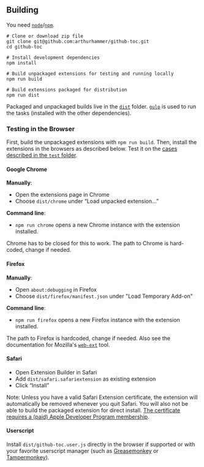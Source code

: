 ## Building

You need [`node`](https://nodejs.org/)/[`npm`](https://www.npmjs.com/).

    # Clone or download zip file
    git clone git@github.com:arthurhammer/github-toc.git
    cd github-toc

    # Install development dependencies
    npm install

    # Build unpackaged extensions for testing and running locally
    npm run build

    # Build extensions packaged for distribution
    npm run dist

Packaged and unpackaged builds live in the [`dist`](dist/) folder. [`gulp`](http://gulpjs.com/) is used to run the tasks (installed with the other dependencies).

### Testing in the Browser

First, build the unpackaged extensions with `npm run build`. Then, install the extensions in the browsers as described below. Test it on the [cases described in the `test` folder](test/Readme.md).

#### Google Chrome

**Manually**:

- Open the extensions page in Chrome
- Choose `dist/chrome` under “Load unpacked extension...”

**Command line**:

- `npm run chrome` opens a new Chrome instance with the extension installed.

Chrome has to be closed for this to work. The path to Chrome is hard-coded, change if needed.

#### Firefox

**Manually**:

- Open `about:debugging` in Firefox
- Choose `dist/firefox/manifest.json` under "Load Temporary Add-on"

**Command line**:

- `npm run firefox` opens a new Firefox instance with the extension installed.

The path to Firefox is hardcoded, change if needed. Also see the documentation for Mozilla's [`web-ext`][web-ext] tool.

[web-ext]: https://developer.mozilla.org/en-US/Add-ons/WebExtensions/Getting_started_with_web-ext

#### Safari

- Open Extension Builder in Safari
- Add `dist/safari.safariextension` as existing extension
- Click “Install”

Note: Unless you have a valid Safari Extension certificate, the extension will automatically be removed whenever you quit Safari. You will also not be able to build the packaged extension for direct install. [The certificate requires a (paid) Apple Developer Program membership](https://developer.apple.com/library/safari/documentation/Tools/Conceptual/SafariExtensionGuide/ExtensionsOverview/ExtensionsOverview.html#//apple_ref/doc/uid/TP40009977-CH15-SW26).

#### Userscript

Install `dist/github-toc.user.js` directly in the browser if supported or with your favorite userscript manager (such as [Greasemonkey](https://addons.mozilla.org/en-US/firefox/addon/greasemonkey/) or [Tampermonkey](https://tampermonkey.net)).
